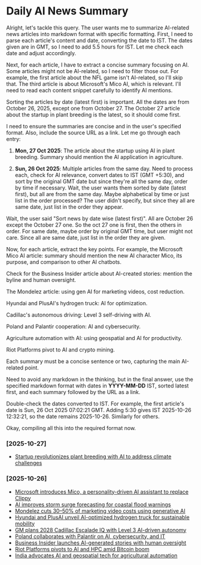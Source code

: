 # Daily AI News Summary

<think>
Alright, let's tackle this query. The user wants me to summarize AI-related news articles into markdown format with specific formatting. First, I need to parse each article's content and date, converting the date to IST. The dates given are in GMT, so I need to add 5.5 hours for IST. Let me check each date and adjust accordingly.

Next, for each article, I have to extract a concise summary focusing on AI. Some articles might not be AI-related, so I need to filter those out. For example, the first article about the NFL game isn't AI-related, so I'll skip that. The third article is about Microsoft's Mico AI, which is relevant. I'll need to read each content snippet carefully to identify AI mentions.

Sorting the articles by date (latest first) is important. All the dates are from October 26, 2025, except one from October 27. The October 27 article about the startup in plant breeding is the latest, so it should come first.

I need to ensure the summaries are concise and in the user's specified format. Also, include the source URL as a link. Let me go through each entry:

1. **Mon, 27 Oct 2025**: The article about the startup using AI in plant breeding. Summary should mention the AI application in agriculture.

2. **Sun, 26 Oct 2025**: Multiple articles from the same day. Need to process each, check for AI relevance, convert dates to IST (GMT +5:30), and sort by the original GMT date but since they're all the same day, order by time if necessary. Wait, the user wants them sorted by date (latest first), but all are from the same day. Maybe alphabetical by time or just list in the order processed? The user didn't specify, but since they all are same date, just list in the order they appear.

Wait, the user said "Sort news by date wise (latest first)". All are October 26 except the October 27 one. So the oct 27 one is first, then the others in order. For same date, maybe order by original GMT time, but user might not care. Since all are same date, just list in the order they are given.

Now, for each article, extract the key points. For example, the Microsoft Mico AI article: summary should mention the new AI character Mico, its purpose, and comparison to other AI chatbots.

Check for the Business Insider article about AI-created stories: mention the byline and human oversight.

The Mondelez article: using gen AI for marketing videos, cost reduction.

Hyundai and PlusAI's hydrogen truck: AI for optimization.

Cadillac's autonomous driving: Level 3 self-driving with AI.

Poland and Palantir cooperation: AI and cybersecurity.

Agriculture automation with AI: using geospatial and AI for productivity.

Riot Platforms pivot to AI and crypto mining.

Each summary must be a concise sentence or two, capturing the main AI-related point.

Need to avoid any markdown in the thinking, but in the final answer, use the specified markdown format with dates in **YYYY-MM-DD** IST, sorted latest first, and each summary followed by the URL as a link.

Double-check the dates converted to IST. For example, the first article's date is Sun, 26 Oct 2025 07:02:21 GMT. Adding 5:30 gives IST 2025-10-26 12:32:21, so the date remains 2025-10-26. Similarly for others.

Okay, compiling all this into the required format now.
</think>

### [2025-10-27]  
- [Startup revolutionizes plant breeding with AI to address climate challenges](https://www.newsbreak.com/the-cool-down-314855763/4315459918268-startup-revolutionizes-antiquated-farming-practices-with-never-before-seen-innovation-plant-breeding-takes-a-really-long-time)  

### [2025-10-26]  
- [Microsoft introduces Mico, a personality-driven AI assistant to replace Clippy](https://www.euronews.com/next/2025/10/26/microsoft-hopes-mico-succeeds-where-clippy-failed-as-tech-companies-warily-add-personality)  
- [AI improves storm surge forecasting for coastal flood warnings](https://www.space.com/science/climate-change/how-ai-can-improve-storm-surge-forecasts-to-help-save-lives)  
- [Mondelez cuts 30–50% of marketing video costs using generative AI](https://www.itnews.com.au/news/mondelez-to-use-gen-ai-tool-to-create-marketing-videos-621302)  
- [Hyundai and PlusAI unveil AI-optimized hydrogen truck for sustainable mobility](https://noticiasambientales.com/innovation/from-south-korea-the-first-autonomous-hydrogen-truck-recognized-among-the-best-inventions-of-2025/)  
- [GM plans 2028 Cadillac Escalade IQ with Level 3 AI-driven autonomy](https://en.clickpetroleoegas.com.br/Cadillac-Escalade-IQ-will-be-GM%27s-first-SUV-with-Level-3-autonomous-driving-in-2028-sima00/)  
- [Poland collaborates with Palantir on AI, cybersecurity, and IT](https://www.tradingview.com/news/reuters.com,2025:newsml_L4N3W704N:0-poland-to-sign-letter-of-intent-on-cooperation-with-palantir/)  
- [Business Insider launches AI-generated stories with human oversight](https://www.mediapost.com/publications/article/410189/business-insider-to-publish-ai-created-stories-und.html)  
- [Riot Platforms pivots to AI and HPC amid Bitcoin boom](https://markets.financialcontent.com/stocks/article/breakingcrypto-2025-10-26-riot-platforms-nasdaq-riot-soars-on-bitcoin-boom-and-bold-ai-pivot-redefining-crypto-minings-future)  
- [India advocates AI and geospatial tech for agricultural automation](https://www.business-standard.com/opinion/columns/agriculture-needs-more-automation-to-make-it-a-lucrative-business-125102600722_1.html)